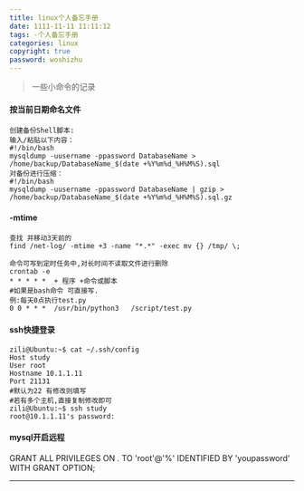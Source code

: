 ```yaml
---
title: linux个人备忘手册
date: 1111-11-11 11:11:12
tags: -个人备忘手册
categories: linux
copyright: true
password: woshizhu
---
```


> 一些小命令的记录

<!--more-->

#### 按当前日期命名文件
```
创建备份Shell脚本:
输入/粘贴以下内容：
#!/bin/bash
mysqldump -uusername -ppassword DatabaseName > /home/backup/DatabaseName_$(date +%Y%m%d_%H%M%S).sql
对备份进行压缩：
#!/bin/bash
mysqldump -uusername -ppassword DatabaseName | gzip > /home/backup/DatabaseName_$(date +%Y%m%d_%H%M%S).sql.gz
```

#### -mtime
```
查找 并移动3天前的
find /net-log/ -mtime +3 -name "*.*" -exec mv {} /tmp/ \;

命令可写到定时任务中,对长时间不读取文件进行删除
crontab -e
* * * * *  + 程序 +命令或脚本
#如果是bash命令 可直接写.
例:每天0点执行test.py
0 0 * * *  /usr/bin/python3   /script/test.py 
```

#### ssh快捷登录
```
zili@Ubuntu:~$ cat ~/.ssh/config 
Host study
User root
Hostname 10.1.1.11
Port 21131
#默认为22 有修改则填写
#若有多个主机,直接复制修改即可
zili@Ubuntu:~$ ssh study
root@10.1.1.11's password: 
```

#### mysql开启远程

GRANT ALL PRIVILEGES ON *.* TO 'root'@'%' IDENTIFIED BY 'youpassword' WITH GRANT OPTION;










___